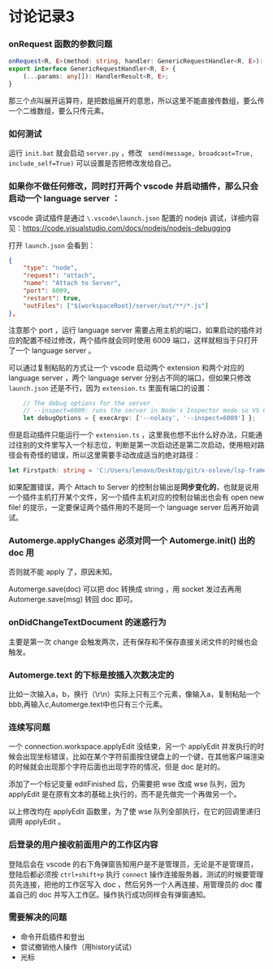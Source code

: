 # 讨论记录3

### onRequest 函数的参数问题

```typescript
onRequest<R, E>(method: string, handler: GenericRequestHandler<R, E>): void;
export interface GenericRequestHandler<R, E> {
    (...params: any[]): HandlerResult<R, E>;
}
```

那三个点叫展开运算符，是把数组展开的意思，所以这里不能直接传数组，要么传一个二维数组，要么只传元素。

### 如何测试

运行 `init.bat` 就会启动 `server.py` ，修改 ` send(message, broadcast=True, include_self=True)` 可以设置是否把修改发给自己。

### 如果你不做任何修改，同时打开两个 vscode 并启动插件，那么只会启动一个 language server ：

vscode 调试插件是通过 `\.vscode\launch.json` 配置的 nodejs 调试，详细内容见：https://code.visualstudio.com/docs/nodejs/nodejs-debugging

打开 `launch.json` 会看到：

```json
{
	"type": "node",
	"request": "attach",
	"name": "Attach to Server",
	"port": 6009,
	"restart": true,
	"outFiles": ["${workspaceRoot}/server/out/**/*.js"]
},
```

注意那个 port ，运行 language server 需要占用主机的端口，如果启动的插件对应的配置不经过修改，两个插件就会同时使用 6009 端口，这样就相当于只打开了一个 language server 。

可以通过复制粘贴的方式让一个 vscode 启动两个 extension 和两个对应的 language server ，两个 language server 分别占不同的端口，但如果只修改 `launch.json` 还是不行，因为 `extension.ts` 里面有端口的设置：

```typescript
	// The debug options for the server
	// --inspect=6009: runs the server in Node's Inspector mode so VS Code can attach to the server for debugging
	let debugOptions = { execArgv: ['--nolazy', '--inspect=6009'] };
```

但是启动插件只能运行一个 `extension.ts` ，这里我也想不出什么好办法，只能通过往别的文件里写入一个标志位，判断是第一次启动还是第二次启动，使用相对路径会有奇怪的错误，所以这里需要手动改成适当的绝对路径：

```typescript
let Firstpath: string = 'C:/Users/lenovo/Desktop/git/x-oslove/lsp-frame/client/out/first.txt';
```

如果配置错误，两个 Attach to Server 的控制台输出是**同步变化的**，也就是说用一个插件主机打开某个文件，另一个插件主机对应的控制台输出也会有 open new file!  的提示，一定要保证两个插件用的不是同一个 language server 后再开始调试。

### Automerge.applyChanges 必须对同一个 Automerge.init() 出的 doc 用

否则就不能 apply 了，原因未知。

Automerge.save(doc) 可以把 doc 转换成 string ，用 socket 发过去再用 Automerge.save(msg) 转回 doc 即可。

### onDidChangeTextDocument 的迷惑行为

主要是第一次 change 会触发两次，还有保存和不保存直接关闭文件的时候也会触发。

### Automerge.text 的下标是按插入次数决定的

比如一次输入a，b，换行（\r\n）实际上只有三个元素，像输入a，复制粘贴一个bbb,再输入c,Automerge.text中也只有三个元素。

### 连续写问题

一个 connection.workspace.applyEdit 没结束，另一个 applyEdit 并发执行的时候会出现坐标错误，比如在某个字符前面按住键盘上的一个键，在其他客户端渲染的时候就会出现那个字符后面也出现字符的情况，但是 doc 是对的。

添加了一个标记变量 editFinished 后，仍需要把 wse 改成 wse 队列，因为applyEdit 是在原有文本的基础上执行的，而不是先做完一个再做另一个。

以上修改均在 applyEdit 函数里，为了使 wse 队列全部执行，在它的回调里递归调用 applyEdit 。

### 后登录的用户接收前面用户的工作区内容

登陆后会在 vscode 的右下角弹窗告知用户是不是管理员，无论是不是管理员，登陆后都必须按 `ctrl+shift+p` 执行 `connect` 操作连接服务器，测试的时候要管理员先连接，把他的工作区写入 doc ，然后另外一个人再连接，用管理员的 doc 覆盖自己的 doc 并写入工作区。操作执行成功同样会有弹窗通知。

### 需要解决的问题

- 命令开启插件和登出
- 尝试撤销他人操作（用history试试）
- 光标


